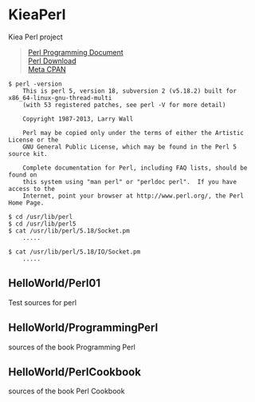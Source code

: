 # KieaPerl

Kiea Perl project  
> [Perl Programming Document](https://perldoc.perl.org/ "Perl Programming Document")  
> [Perl Download](http://www.perl.org/get.html "Perl Download")  
> [Meta CPAN](https://metacpan.org/ "Meta CPAN")  

    $ perl -version
        This is perl 5, version 18, subversion 2 (v5.18.2) built for x86_64-linux-gnu-thread-multi
        (with 53 registered patches, see perl -V for more detail)

        Copyright 1987-2013, Larry Wall

        Perl may be copied only under the terms of either the Artistic License or the
        GNU General Public License, which may be found in the Perl 5 source kit.

        Complete documentation for Perl, including FAQ lists, should be found on
        this system using "man perl" or "perldoc perl".  If you have access to the
        Internet, point your browser at http://www.perl.org/, the Perl Home Page.
    
    $ cd /usr/lib/perl
    $ cd /usr/lib/perl5
    $ cat /usr/lib/perl/5.18/Socket.pm
        .....
        
    $ cat /usr/lib/perl/5.18/IO/Socket.pm
        .....
        

## HelloWorld/Perl01

Test sources for perl

## HelloWorld/ProgrammingPerl

sources of the book Programming Perl

## HelloWorld/PerlCookbook

sources of the book Perl Cookbook



